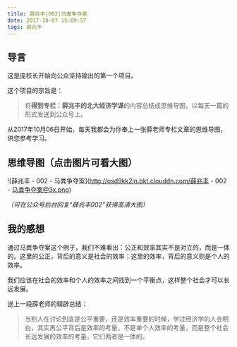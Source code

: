 ```yaml
---
title: 薛兆丰|002|马粪争夺案
date: 2017-10-07 15:09:57
tags: 薛兆丰
---
```


## 导言

这是庞校长开始向公众坚持输出的第一个项目。

这个项目的宗旨是：

> 将**得到专栏：薛兆丰的北大经济学课**的内容总结成思维导图，以每天一篇的形式发送到公众号上。

从2017年10月06日开始，每天我都会为你奉上一张薛老师专栏文章的思维导图，供您参考学习。

## 思维导图（点击图片可看大图）

![薛兆丰 - 002 - 马粪争夺案](http://osd9kk2in.bkt.clouddn.com/薛兆丰 - 002 - 马粪争夺案@3x.png)


*（可在公众号后台回复“薛兆丰002”获得高清大图）*

## 我的感想

通过马粪争夺案这个例子，我们不难看出：公正和效率其实不是对立的，而是一体的。这里的公正，背后的意义是社会的效率；这里的效率，背后的意义则是个人的效率。

我们应该在社会的效率和个人的效率之间找到一个平衡点，这样整个社会才可以长远发展。

送上一段薛老师的精辟总结：

> 当别人在讨论到底是公平重要，还是效率重要的时候，学过经济学的人会明白，其实再公平背后是效率的考量，不是单个人效率的考量，而是整个社会长远发展的效率的考量，它们两者是一体的。





